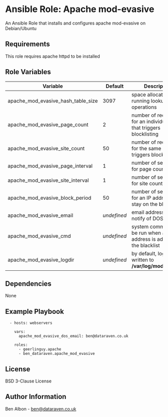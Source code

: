Ansible Role: Apache mod-evasive
=========

An Ansible Role that installs and configures apache mod-evasive on Debian/Ubuntu

Requirements
------------

This role requires apache httpd to be installed

Role Variables
--------------

|Variable|Default|Description|
|---|---|---|
|apache_mod_evasive_hash_table_size|3097|space allocated for running lookup operations|
|apache_mod_evasive_page_count|2|number of requests for an individual page that triggers blocklisting|
|apache_mod_evasive_site_count|50|number of requests for the same site that triggers blocklisting|
|apache_mod_evasive_page_interval|1|number of seconds for page count|
|apache_mod_evasive_site_interval|1|number of seconds for site count|
|apache_mod_evasive_block_period|50|number of seconds for an IP address to stay on the block list|
|apache_mod_evasive_email|*undefined*|email address to notify of DOS alerts|
|apache_mod_evasive_cmd|*undefined*|system command to be run when an IP address is added to the blacklist|
|apache_mod_evasive_logdir|*undefined*|by default, logs are written to **/var/log/mod_evasive**|

Dependencies
------------

None

Example Playbook
----------------

```
  - hosts: webservers
      
    vars:
      apache_mod_evasive_dos_email: ben@dataraven.co.uk
  
    roles:
      - geerlinguy.apache
      - ben_dataraven.apache_mod_evasive
```

License
-------

BSD 3-Clause License

Author Information
------------------

Ben Albon - ben@dataraven.co.uk
